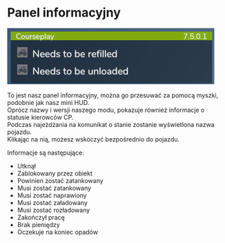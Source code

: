 # Panel informacyjny

![Image](../assets/images/infopanel_0_0_480_130.png)

  
To jest nasz panel informacyjny, można go przesuwać za pomocą myszki, podobnie jak nasz mini HUD.  
Oprócz nazwy i wersji naszego modu, pokazuje również informacje o statusie kierowców CP.  
Podczas najeżdżania na komunikat o stanie zostanie wyświetlona nazwa pojazdu.  
Klikając na nią, możesz wskoczyć bezpośrednio do pojazdu.  


  
Informacje są następujące:  
- Utknął  
- Zablokowany przez obiekt  
- Powinien zostać zatankowany  
- Musi zostać zatankowany  
- Musi zostać naprawiony  
- Musi zostać załadowany  
- Musi zostać rozładowany  
- Zakończył pracę  
- Brak pieniędzy  
- Oczekuje na koniec opadów  


